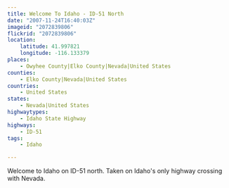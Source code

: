 ```yaml
---
title: Welcome To Idaho - ID-51 North
date: "2007-11-24T16:40:03Z"
imageid: "2072839806"
flickrid: "2072839806"
location:
    latitude: 41.997821
    longitude: -116.133379
places:
    - Owyhee County|Elko County|Nevada|United States
counties:
    - Elko County|Nevada|United States
countries:
    - United States
states:
    - Nevada|United States
highwaytypes:
    - Idaho State Highway
highways:
    - ID-51
tags:
    - Idaho

---
```

Welcome to Idaho on ID-51 north.  Taken on Idaho's only highway crossing with Nevada.